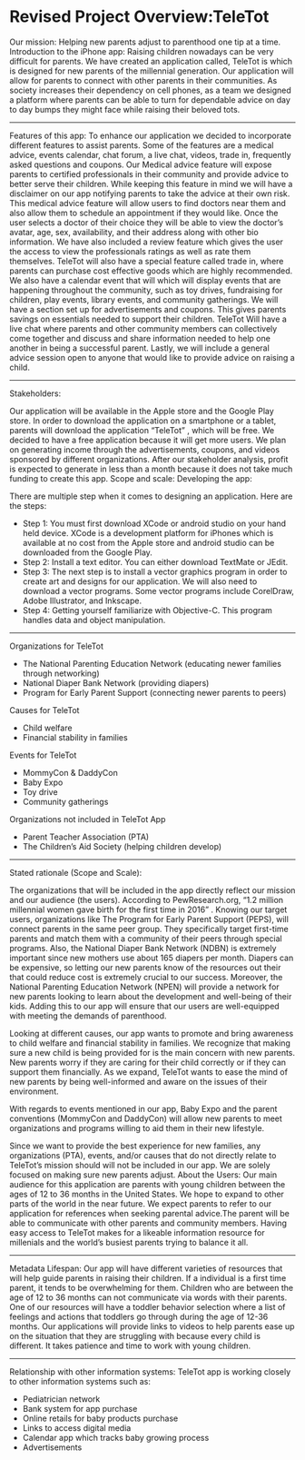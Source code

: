 # Revised Project Overview:TeleTot

Our mission: Helping new parents adjust to parenthood one tip at a time. 
Introduction to the iPhone app:
Raising children nowadays can be very difficult for parents. We have created an application called, TeleTot is which is  designed for new parents of the millennial generation. Our application will allow for parents to connect with other parents in their communities. As society increases their dependency on cell phones, as a team we designed a platform where parents can be able to turn for dependable advice on day to day bumps they might face while raising their beloved tots. 

-----

Features of this app:
To enhance our application we decided to incorporate different features to assist parents. Some of the features are a medical advice, events calendar, chat forum, a live chat, videos, trade in, frequently asked questions and coupons.  Our Medical advice feature will expose parents to certified professionals in their community and provide advice to better serve their children. While keeping this feature in mind we will have a disclaimer on our app notifying parents to take the advice at their own risk. This medical advice feature will allow users to find doctors near them and also allow them to schedule an appointment if they would like.  Once the user selects a doctor of their choice they will be able to view the doctor’s avatar, age, sex, availability, and their address along with other bio information.  We have also included a review feature which gives the user the access to view the professionals ratings as well as rate them themselves. TeleTot will also have a special feature called trade in, where parents can purchase cost effective goods which are highly recommended. We also have a calendar event that will  which will display events that are happening throughout the community, such as toy drives, fundraising for children, play events, library events, and community gatherings. We will have a section set up for advertisements and coupons. This gives parents savings on essentials needed to support their children. TeleTot  Will have a live chat where parents and other community members can collectively come together and discuss and share information needed to help one another in being a successful parent. Lastly, we will include a general advice session open to anyone that would like to provide advice on raising a child. 

----

Stakeholders:

Our application will be available in the Apple store and the Google Play store. In order to download the application on a smartphone or a tablet, parents will download  the application “TeleTot” , which will be free.  We decided to have  a free application because it will get more users. 
We plan on generating income through the advertisements, coupons, and videos sponsored by different organizations.  After our stakeholder analysis, profit is expected to generate in less than a month because it does not take much funding to create this app. 
Scope and scale: 
Developing the app:

There are multiple step when it comes to designing an application. Here are the steps:  
-	Step 1: You must first download XCode or android studio on your hand held device. XCode is a development platform for iPhones which is available at no cost from the Apple store and android studio can be downloaded from the Google Play. 
-	Step 2: Install a text editor. You can either download  TextMate or JEdit. 
-	Step 3: The next step is to install a vector graphics program in order to create art and designs for our application. We will also need to download a vector programs. Some vector programs include CorelDraw, Adobe Illustrator, and Inkscape. 
-	Step 4: Getting yourself familiarize with Objective-C. This program handles data and object manipulation. 

----

Organizations for TeleTot 
- The National Parenting Education Network (educating newer families through networking)
- National Diaper Bank Network (providing diapers)
- Program for Early Parent Support (connecting newer parents to peers)

Causes for TeleTot
- Child welfare 
- Financial stability in families 

Events for TeleTot
- MommyCon & DaddyCon  
- Baby Expo
- Toy drive
- Community gatherings

Organizations not included in TeleTot App
- Parent Teacher Association (PTA)
- The Children’s Aid Society (helping children develop)  

----

Stated rationale (Scope and Scale):

The organizations that will be included in the app directly reflect our mission and our audience (the users). According to PewResearch.org, “1.2 million millennial women gave birth for the first time in 2016” .  Knowing our target users, organizations like The Program for Early Parent Support (PEPS), will connect parents in the same peer group. They specifically target first-time parents and match them with a community of their peers through special programs. Also, the National Diaper Bank Network (NDBN) is extremely important since new mothers use about 165 diapers per month.   Diapers can be expensive, so letting our new parents know of the resources out their that could reduce cost is extremely crucial to our success. Moreover, the National Parenting Education Network (NPEN) will provide a network for new parents looking to learn about the development and well-being of their kids. Adding this to our app will ensure that our users are well-equipped with meeting the demands of parenthood. 

Looking at different causes, our app wants to promote and bring awareness to child welfare and financial stability in families. We recognize that making sure a new child is being provided for is the main concern with new parents. New parents worry if they are caring for their child correctly or if they can support them financially. As we expand, TeleTot wants to ease the mind of new parents by being well-informed and aware on the issues of their environment. 

With regards to events mentioned in our app, Baby Expo and the parent conventions (MommyCon and DaddyCon) will allow new parents to meet organizations and programs willing to aid them in their new lifestyle. 

Since we want to provide the best experience for new families, any organizations (PTA), events, and/or causes that do not directly relate to 
TeleTot’s mission should will not be included in our app. We are solely focused on making sure new parents adjust. 
About the Users:
Our main audience for this application are parents with young children  between the ages of 12 to 36 months in the United States. We hope to expand to other parts of the world in the near future.  We expect parents to refer to our application for references when seeking parental advice.The parent will be able to communicate with other parents and community members.  Having easy access to TeleTot makes for a likeable information resource for millenials and the world’s busiest parents trying to balance it all. 

-----

Metadata Lifespan:
Our app will have different varieties of resources that will help guide parents in raising their children. If a individual is a first time parent, it tends to be overwhelming for them. Children who are between the age of 12 to 36 months can not communicate via words  with their parents. One of our resources will have a toddler behavior selection where a list of feelings and actions that toddlers go through during the age of 12-36 months. Our applications will provide links to videos to help parents ease up on the situation that they are struggling with because every child is different. It takes patience and time to work with young children. 

----

 Relationship with other information systems:
TeleTot app is working closely to other information systems such as:
-	Pediatrician network
-	Bank system for app purchase
-	Online retails for baby products purchase
-	Links to access digital media
-	Calendar app which tracks baby growing process
-	Advertisements


